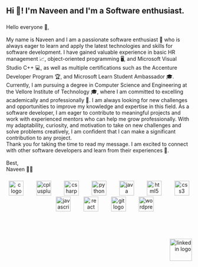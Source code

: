 <h2 align="left">Hi 👋! I'm Naveen and I'm a Software enthusiast.</h2>

###

<p align="left">Hello everyone 👋,<br><br>My name is Naveen and I am a passionate software enthusiast 🤖 who is always eager to learn and apply the latest technologies and skills for software development. I have gained valuable experience in basic HR management 📈, object-oriented programming 🖥️, and Microsoft Visual Studio C++ 💻, as well as multiple certifications such as the Accenture Developer Program 🏆, and Microsoft Learn Student Ambassador 🎓.<br>Currently, I am pursuing a degree in Computer Science and Engineering at the Vellore Institute of Technology 🎓, where I am committed to excelling academically and professionally 🚀. I am always looking for new challenges and opportunities to improve my knowledge and expertise in this field. As a software developer, I am eager to contribute to meaningful projects and work with experienced mentors who can help me grow professionally. With my adaptability, curiosity, and motivation to take on new challenges and solve problems creatively, I am confident that I can make a significant contribution to any project.<br>Thank you for taking the time to read my message. I am excited to connect with other software developers and learn from their experiences 🤝.<br><br>Best,<br>Naveen 👨‍💻</p>

###

<div align="center">
<img src="https://cdn.jsdelivr.net/gh/devicons/devicon/icons/c/c-original.svg" height="40" alt="c logo" />
<img width="27" />
<img src="https://cdn.jsdelivr.net/gh/devicons/devicon/icons/cplusplus/cplusplus-original.svg" height="40" alt="cplusplus logo" />
<img width="27" />
<img src="https://cdn.jsdelivr.net/gh/devicons/devicon/icons/csharp/csharp-original.svg" height="40" alt="csharp logo" />
<img width="27" />
<img src="https://cdn.jsdelivr.net/gh/devicons/devicon/icons/python/python-original.svg" height="40" alt="python logo" />
<img width="27" />
<img src="https://cdn.jsdelivr.net/gh/devicons/devicon/icons/java/java-original.svg" height="40" alt="java logo" />
<img width="27" />
<img src="https://cdn.jsdelivr.net/gh/devicons/devicon/icons/html5/html5-original.svg" height="40" alt="html5 logo" />
<img width="27" />
<img src="https://cdn.jsdelivr.net/gh/devicons/devicon/icons/css3/css3-original.svg" height="40" alt="css3 logo" />
<img width="27" />
<img src="https://cdn.jsdelivr.net/gh/devicons/devicon/icons/javascript/javascript-original.svg" height="40" alt="javascript logo" />
<img width="27" />
<img src="https://cdn.jsdelivr.net/gh/devicons/devicon/icons/react/react-original.svg" height="40" alt="react logo" />
<img width="27" />
<img src="https://cdn.jsdelivr.net/gh/devicons/devicon/icons/git/git-original.svg" height="40" alt="git logo" />
<img width="27" />
<img src="https://cdn.jsdelivr.net/gh/devicons/devicon/icons/wordpress/wordpress-original.svg" height="40" alt="wordpress logo" />
</div>

###
<br><br>
<div align="right">
  <a href="https://www.linkedin.com/in/naveen-kumar-35393a246/" target="_blank">
    <img src="https://img.shields.io/static/v1?message=LinkedIn&logo=linkedin&label=&color=0077B5&logoColor=white&labelColor=&style=for-the-badge" height="60" alt="linkedin logo"  />
  </a>
</div>

###
